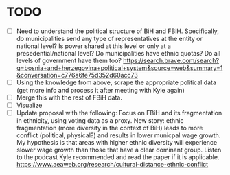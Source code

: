 # TODO
- [ ] Need to understand the political structure of BiH and FBiH. Specifically, do municipalities send any type of representatives at the entity or national level? Is power shared at this level or only at a presedential/national level? Do municipalities have ethnic quotas? Do all levels of government have them too? https://search.brave.com/search?q=bosnia+and+herzegovina+political+system&source=web&summary=1&conversation=c776a6fe75d352d60acc73
- [ ] Using the knowledge from above, scrape the appropriate political data (get more info and process it after meeting with Kyle again)
- [ ] Merge this with the rest of FBiH data.
- [ ] Visualize
- [ ] Update proposal with the following: Focus on FBiH and its fragmentation in ethnicity, using voting data as a proxy. New story: ethnic fragmentation (more diversity in the context of BiH) leads to more conflict (political, physical?) and results in lower municpal wage growth. My hypothesis is that areas with higher ethnic diversity will experience slower wage growth than those that have a clear dominant group. Listen to the podcast Kyle recommended and read the paper if it is applicable. https://www.aeaweb.org/research/cultural-distance-ethnic-conflict